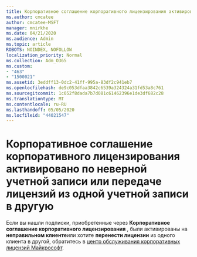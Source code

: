 ```yaml
---
title: Корпоративное соглашение корпоративного лицензирования активировано по неверной учетной записи
ms.author: cmcatee
author: cmcatee-MSFT
manager: mnirkhe
ms.date: 04/21/2020
ms.audience: Admin
ms.topic: article
ROBOTS: NOINDEX, NOFOLLOW
localization_priority: Normal
ms.collection: Adm_O365
ms.custom:
- "463"
- "1500021"
ms.assetid: 3eddff13-0dc2-41ff-995a-83df2c941eb7
ms.openlocfilehash: de9c053dfaa3842c6539a324324a31fd53a8c761
ms.sourcegitcommit: 1c052f8dada7b7d081c61462396e1de3df682c28
ms.translationtype: MT
ms.contentlocale: ru-RU
ms.lasthandoff: 05/05/2020
ms.locfileid: "44021547"
---
```

# <a name="volume-licensing-enterprise-agreement-activated-on-the-wrong-account-or-transferring-licenses-from-one-account-to-another"></a>Корпоративное соглашение корпоративного лицензирования активировано по неверной учетной записи или передаче лицензий из одной учетной записи в другую

Если вы нашли подписки, приобретенные через **Корпоративное соглашение корпоративного лицензирования** , были активированы на **неправильном клиенте**или хотите **перенести лицензии** из одного клиента в другой, обратитесь в [центр обслуживания корпоративных лицензий Майкрософт](https://support.microsoft.com/help/4471406/how-to-contact-the-microsoft-volume-licensing-service-center).
